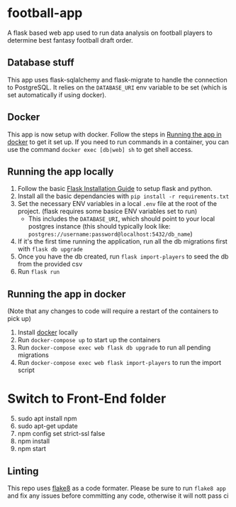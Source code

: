 # football-app
A flask based web app used to run data analysis on football players to determine best fantasy football draft order.

## Database stuff
This app uses flask-sqlalchemy and flask-migrate to handle the connection to PostgreSQL. It relies on the `DATABASE_URI` env variable to be set (which is set automatically if using docker).

## Docker
This app is now setup with docker. Follow the steps in [Running the app in docker](#Running-the-app-in-docker) to get it set up. If you need to run commands in a container, you can use the command `docker exec [db|web] sh` to get shell access.


## Running the app locally
1. Follow the basic [Flask Installation Guide](https://flask.palletsprojects.com/en/1.1.x/installation/) to setup flask and python.
2. Install all the basic dependancies with `pip install -r requirements.txt`
2. Set the necessary ENV variables in a local `.env` file at the root of the project. (flask requires some basice ENV variables set to run)
    - This includes the `DATABASE_URI`, which should point to your local postgres instance (this should typically look like: `postgres://username:password@localhost:5432/db_name`)
3. If it's the first time running the application, run all the db migrations first with `flask db upgrade`
4. Once you have the db created, run `flask import-players` to seed the db from the provided csv
5. Run `flask run`

## Running the app in docker
(Note that any changes to code will require a restart of the containers to pick up)
1. Install [docker](https://www.docker.com/products/docker-desktop) locally
2. Run `docker-compose up` to start up the containers
3. Run `docker-compose exec web flask db upgrade` to run all pending migrations
4. Run `docker-compose exec web flask import-players` to run the import script
# Switch to Front-End folder
5. sudo apt install npm
6. sudo apt-get update
7. npm config set strict-ssl false
8. npm install
9. npm start


## Linting
This repo uses [flake8](https://pypi.org/project/flake8/2.2.4/) as a code formater. Please be sure to run `flake8 app` and fix any issues before committing any code, otherwise it will nott pass ci
